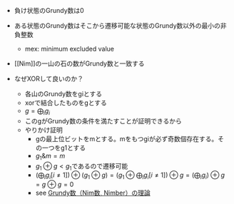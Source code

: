 
- 負け状態のGrundy数は0
- ある状態のGrundy数はそこから遷移可能な状態のGrundy数以外の最小の非負整数
    - mex: minimum excluded value

- [[Nim]]の一山の石の数がGrundy数と一致する

- なぜXORして良いのか？
    - 各山のGrundy数をgiとする
    - xorで結合したものをgとする
    - $g = \bigoplus_i g_i$
    - このgがGrundy数の条件を満たすことが証明できるから
    - やりかけ証明
        - gの最上位ビットをmとする。mをもつgiが必ず奇数個存在する。その一つをg1とする
        - $g_1 \& m = m$
        - $g_1 \oplus g < g_1$であるので遷移可能
        - $\left( \bigoplus_i g_i [i \neq 1] \right) \oplus (g_1 \oplus g) = \left(g_1 \oplus \bigoplus_i g_i [i \neq 1] \right) \oplus g = \left( \bigoplus_i g_i \right) \oplus g = g \oplus g = 0$
        - see [Grundy数（Nim数, Nimber）の理論](https://www.creativ.xyz/grundy-number-1065/)
